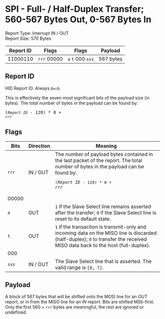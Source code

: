 
# SPI - Full- / Half-Duplex Transfer; 560-567 Bytes Out, 0-567 Bytes In
Report Type: Interrupt IN / OUT<br />
Report Size: 570 Bytes

| Report ID | Flags | Flags | Payload |
|-----------|-------|-------|---------|
| 11000110 | `rrr`&nbsp;00000 | `a`&nbsp;`t`&nbsp;000&nbsp;`sss` | 567 bytes |

## Report ID
HID Report ID.  Always `0xc6`.

This is effectively the seven most significant bits of the payload size (in bytes).  The total number of bytes in the payload can be found by: <pre>(*`Report ID`* - 128) * 8 + *`rrr`*</pre>

## Flags
| Bits  | Direction | Meaning |
|-------|-----------|---------|
| `rrr` | IN / OUT  | The number of payload bytes contained in the last packet of the report.  The total number of bytes in the payload can be found by: <pre>(*`Report ID`* - 128) * 8 + *`rrr`*</pre> |
| 00000 |          |                                                                       |
| `a`   | OUT      | `1` if the Slave Select line remains asserted after the transfer; `0` if the Slave Select line is reset to its default state. |
| `t`   | OUT      | `1` if the transaction is transmit-only and incoming data on the MISO line is discarded (half-duplex); `0` to transfer the received MISO data back to the host (full-duplex). |
| 000   |          |                                                                       |
| `sss` | IN / OUT | The Slave Select line that is asserted.  The valid range is `[0, 7]`. |

## Payload
A block of 567 bytes that will be shifted onto the MOSI line for an *OUT* report, or in from the MISO line for an *IN* report.  Bits are shifted MSb-first.  Only the first 560 + *`rrr`* bytes are meaningful, the rest are ignored or undefined.
